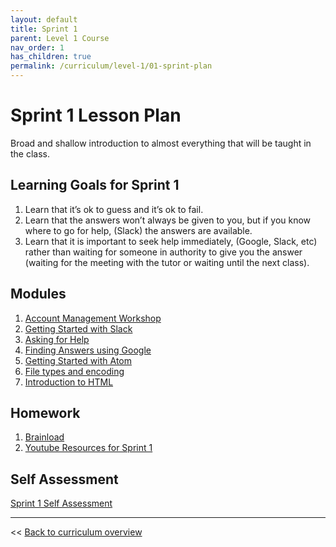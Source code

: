 ```yaml
---
layout: default
title: Sprint 1
parent: Level 1 Course
nav_order: 1
has_children: true
permalink: /curriculum/level-1/01-sprint-plan
---
```


# Sprint 1 Lesson Plan
Broad and shallow introduction to almost everything that will be taught in the class.

## Learning Goals for Sprint 1
1. Learn that it’s ok to guess and it’s ok to fail.
2. Learn that the answers won’t always be given to you, but if you know where to go for help, (Slack) the answers are available.
3. Learn that it is important to seek help immediately, (Google, Slack, etc) rather than waiting for someone in authority to give you the answer (waiting for the meeting with the tutor or waiting until the next class).


## Modules
1. [Account Management Workshop](../../../modules/account-management-workshop)
1. [Getting Started with Slack](../../../modules/getting-started-with-slack)
1. [Asking for Help](../../../modules/asking-for-help)
1. [Finding Answers using Google](../../../modules/finding-answers-using-google)
1. [Getting Started with Atom](../../../modules/getting-started-with-atom)
1. [File types and encoding](../../../modules/file-types-and-encoding)
1. [Introduction to HTML](../../../modules/intro-to-html)

## Homework
1. [Brainload](https://brentonstrine.github.io/brainload/)
1. [Youtube Resources for Sprint 1](https://www.youtube.com/watch?v=9yRvIE9hOJg&list=PLJqzUFK3oO7lDMAC7QeC-1lnTLNjVhWP4)

## Self Assessment
[Sprint 1 Self Assessment](../01-sprint-plan/self-test)

---
<< [Back to curriculum overview](../../level-1)
